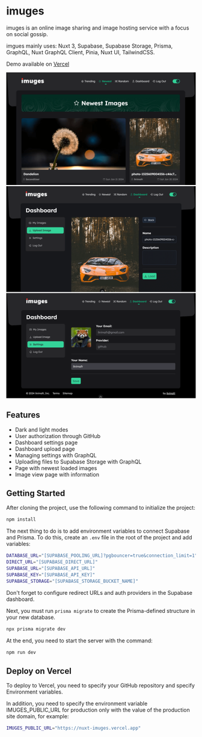 # imuges

imuges is an online image sharing and image hosting service with a focus on social gossip.

imgues mainly uses: Nuxt 3, Supabase, Supabase Storage, Prisma, GraphQL, Nuxt GraphQL Client, Pinia, Nuxt UI, TailwindCSS.

Demo available on [Vercel](https://nuxt-imuges.vercel.app)

![main-screen](https://raw.githubusercontent.com/ilvimafr/nuxt-imuges/main/.github/assets/main-screen.png?v=0.0.4)
![main-screen-2](https://raw.githubusercontent.com/ilvimafr/nuxt-imuges/main/.github/assets/main-screen-2.png?v=0.0.4)
![main-screen-3](https://raw.githubusercontent.com/ilvimafr/nuxt-imuges/main/.github/assets/main-screen-3.png?v=0.0.4)

## Features
- Dark and light modes
- User authorization through GitHub
- Dashboard settings page
- Dashboard upload page
- Managing settings with GraphQL
- Uploading files to Supabase Storage with GraphQL
- Page with newest loaded images
- Image view page with information

## Getting Started

After cloning the project, use the following command to initialize the project:

```bash
npm install
```

The next thing to do is to add environment variables to connect Supabase and Prisma. To do this, create an `.env` file in the root of the project and add variables: 

```bash
DATABASE_URL="[SUPABASE_POOLING_URL]?pgbouncer=true&connection_limit=1" 
DIRECT_URL="[SUPABASE_DIRECT_URL]"
SUPABASE_URL="[SUPABASE_API_URL]"
SUPABASE_KEY="[SUPABASE_API_KEY]"
SUPABASE_STORAGE="[SUPABASE_STORAGE_BUCKET_NAME]"
```

Don't forget to configure redirect URLs and auth providers in the Supabase dashboard.

Next, you must run `prisma migrate` to create the Prisma-defined structure in your new database.
```bash
npx prisma migrate dev
```

At the end, you need to start the server with the command:
```bash
npm run dev
```

## Deploy on Vercel

To deploy to Vercel, you need to specify your GitHub repository and specify Environment variables.
 
In addition, you need to specify the environment variable IMUGES_PUBLIC_URL for production only with the value of the production site domain, for example:

```bash
IMUGES_PUBLIC_URL="https://nuxt-imuges.vercel.app" 
```